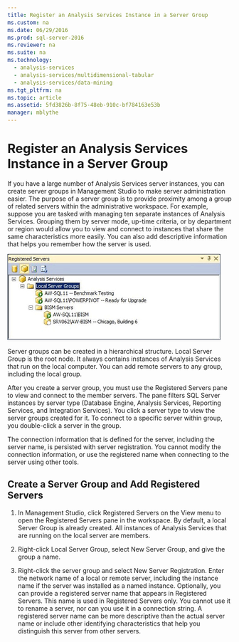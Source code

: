 ```yaml
---
title: Register an Analysis Services Instance in a Server Group
ms.custom: na
ms.date: 06/29/2016
ms.prod: sql-server-2016
ms.reviewer: na
ms.suite: na
ms.technology: 
  - analysis-services
  - analysis-services/multidimensional-tabular
  - analysis-services/data-mining
ms.tgt_pltfrm: na
ms.topic: article
ms.assetid: 5fd3826b-8f75-48eb-910c-bf784163e53b
manager: mblythe
---
```

# Register an Analysis Services Instance in a Server Group
If you have a large number of Analysis Services server instances, you can create server groups in Management Studio to make server administration easier. The purpose of a server group is to provide proximity among a group of related servers within the administrative workspace. For example, suppose you are tasked with managing ten separate instances of Analysis Services. Grouping them by server mode, up-time criteria, or by department or region would allow you to view and connect to instances that share the same characteristics more easily. You can also add descriptive information that helps you remember how the server is used.  
  
 ![Registered Server pane with member servers](../../Topics/TopicNameContainA/media/SSAS_SSMS_RegisterServer.gif "SSAS_SSMS_RegisterServer")  
  
 Server groups can be created in a hierarchical structure. Local Server Group is the root node. It always contains instances of Analysis Services that run on the local computer. You can add remote servers to any group, including the local group.  
  
 After you create a server group, you must use the Registered Servers pane to view and connect to the member servers. The pane filters SQL Server instances by server type (Database Engine, Analysis Services, Reporting Services, and Integration Services). You click a server type to view the server groups created for it. To connect to a specific server within group, you double-click a server in the group.  
  
 The connection information that is defined for the server, including the server name, is persisted with server registration. You cannot modify the connection information, or use the registered name when connecting to the server using other tools.  
  
## Create a Server Group and Add Registered Servers  
  
1.  In Management Studio, click Registered Servers on the View menu to open the Registered Servers pane in the workspace. By default, a local Server Group is already created. All instances of Analysis Services that are running on the local server are members.  
  
2.  Right-click Local Server Group, select New Server Group, and give the group a name.  
  
3.  Right-click the server group and select New Server Registration. Enter the network name of a local or remote server, including the instance name if the server was installed as a named instance. Optionally, you can provide a registered server name that appears in Registered Servers. This name is used in Registered Servers only. You cannot use it to rename a server, nor can you use it in a connection string. A registered server name can be more descriptive than the actual server name or include other identifying characteristics that help you distinguish this server from other servers.